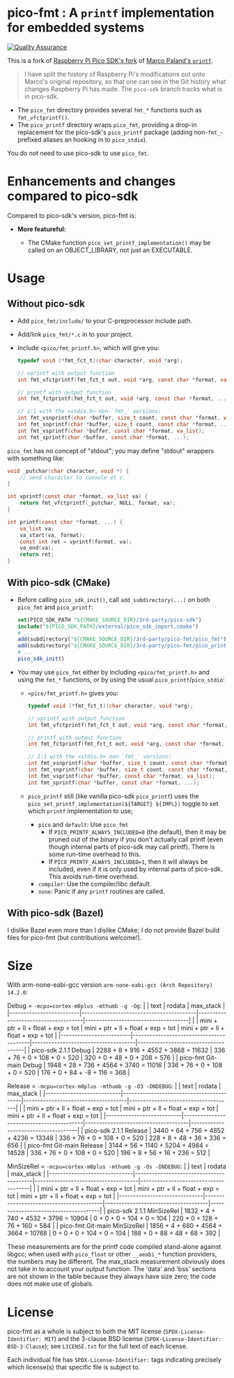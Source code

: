 <!--
  Copyright (c) 2014-2015, 2017-2021  Marco Paland (info@paland.com)
  SPDX-License-Identifier: MIT

  Copyright (c) 2025  Luke T. Shumaker
  SPDX-License-Identifier: BSD-3-Clause
  -->

# pico-fmt : A `printf` implementation for embedded systems

[![Quality Assurance](https://github.com/LukeShu/pico-fmt/actions/workflows/qa.yml/badge.svg)](https://github.com/LukeShu/pico-fmt/actions/workflows/qa.yml)

This is a fork of [Raspberry Pi Pico SDK's
fork](https://github.com/raspberrypi/pico-sdk/tree/master/src/rp2_common/pico_printf)
of [Marco Paland's `printf`](https://github.com/mpaland/printf).

> I have split the history of Raspberry Pi's modifications out onto
> Marco's original repository, so that one can see in the Git history
> what changes Raspberry Pi has made.  The `pico-sdk` branch tracks
> what is in pico-sdk.

 - The `pico_fmt` directory provides several `fmt_*` functions such as
  `fmt_vfctprintf()`.
 - The `pico_printf` directory wraps `pico_fmt`, providing a drop-in
   replacement for the pico-sdk's `pico_printf` package (adding
   non-`fmt_`-prefixed aliases an hooking in to `pico_stdio`).

You do not need to use pico-sdk to use `pico_fmt`.

# Enhancements and changes compared to pico-sdk

Compared to pico-sdk's version, pico-fmt is:

 - **More featureful:**

    + The CMake function `pico_set_printf_implementation()` may be
      called on an OBJECT_LIBRARY, not just an EXECUTABLE.

# Usage

## Without pico-sdk

 - Add `pico_fmt/include/` to your C-preprocessor include path.
 - Add/link `pico_fmt/*.c` in to your project.
 - Include `<pico/fmt_printf.h>`, which will give you:

   ```c
   typedef void (*fmt_fct_t)(char character, void *arg);

   // vprintf with output function
   int fmt_vfctprintf(fmt_fct_t out, void *arg, const char *format, va_list va);

   // printf with output function
   int fmt_fctprintf(fmt_fct_t out, void *arg, const char *format, ...);

   // 1:1 with the <stdio.h> non-`fmt_` versions:
   int fmt_vsnprintf(char *buffer, size_t count, const char *format, va_list);
   int fmt_snprintf(char *buffer, size_t count, const char *format, ...);
   int fmt_vsprintf(char *buffer, const char *format, va_list);
   int fmt_sprintf(char *buffer, const char *format, ...);
   ```

`pico_fmt` has no concept of "stdout"; you may define "stdout"
wrappers with something like:

```c
void _putchar(char character, void *) {
    // send character to console et c.
}

int vprintf(const char *format, va_list va) {
    return fmt_vfctprintf(_putchar, NULL, format, va);
}

int printf(const char *format, ...) {
    va_list va;
    va_start(va, format);
    const int ret = vprintf(format, va);
    va_end(va);
    return ret;
}
```

## With pico-sdk (CMake)

 - Before calling `pico_sdk_init()`, call `add_subdirectory(...)` on
   both `pico_fmt` and `pico_printf`:
   ```cmake
   set(PICO_SDK_PATH "${CMAKE_SOURCE_DIR}/3rd-party/pico-sdk")
   include("${PICO_SDK_PATH}/external/pico_sdk_import.cmake")
   # ...
   add(subdirectory("${CMAKE_SOURCE_DIR}/3rd-party/pico-fmt/pico_fmt")
   add(subdirectory("${CMAKE_SOURCE_DIR}/3rd-party/pico-fmt/pico_printf")
   # ...
   pico_sdk_init()
   ```

 - You may use `pico_fmt` either by including `<pico/fmt_printf.h>`
   and using the `fmt_*` functions, or by using the usual
   `pico_printf`/`pico_stdio`:

    * `<pico/fmt_printf.h>` gives you:
      ```c
      typedef void (*fmt_fct_t)(char character, void *arg);

      // vprintf with output function
      int fmt_vfctprintf(fmt_fct_t out, void *arg, const char *format, va_list va);

      // printf with output function
      int fmt_fctprintf(fmt_fct_t out, void *arg, const char *format, ...);

      // 1:1 with the <stdio.h> non-`fmt_` versions:
      int fmt_vsnprintf(char *buffer, size_t count, const char *format, va_list);
      int fmt_snprintf(char *buffer, size_t count, const char *format, ...);
      int fmt_vsprintf(char *buffer, const char *format, va_list);
      int fmt_sprintf(char *buffer, const char *format, ...);
      ```

    * `pico_printf` still (like vanilla pico-sdk `pico_printf`) uses
      the `pico_set_printf_implementation(${TARGET} ${IMPL})` toggle
      to set which `printf` implementation to use;
       + `pico` and `default`: Use `pico_fmt`
          - If `PICO_PRINTF_ALWAYS_INCLUDED=0` (the default), then it
            may be pruned out of the binary if you don't actually call
            printf (even though internal parts of pico-sdk may call
            printf).  There is some run-time overhead to this.
          - If `PICO_PRINTF_ALWAYS_INCLUDED=1`, then it will always be
            included, even if it is only used by internal parts of
            pico-sdk.  This avoids run-time overhead.
       + `compiler`: Use the compiler/libc default.
       + `none`: Panic if any `printf` routines are called.

## With pico-sdk (Bazel)

I dislike Bazel even more than I dislike CMake; I do not provide Bazel
build files for pico-fmt (but contributions welcome!).

# Size

<!-- BEGIN ./build-aux/measure output -->
With arm-none-eabi-gcc version `arm-none-eabi-gcc (Arch Repository) 14.2.0`:

  Debug = `-mcpu=cortex-m0plus -mthumb -g -Og`:
  |                         |                  text                   |               rodata                |              max_stack              |
  |-------------------------|-----------------------------------------|-------------------------------------|-------------------------------------|
  |                         | mini + ptr +  ll + float +  exp =   tot | mini + ptr + ll + float + exp = tot | mini + ptr + ll + float + exp = tot |
  |-------------------------|-----------------------------------------|-------------------------------------|-------------------------------------|
  | pico-sdk 2.1.1 Debug    | 2288 +   8 + 916 +  4552 + 3868 = 11632 |  336 +  76 +  0 +   108 +   0 = 520 |  320 +   0 + 48 +     0 + 208 = 576 |
  | pico-fmt Git-main Debug | 1948 +  28 + 736 +  4564 + 3740 = 11016 |  336 +  76 +  0 +   108 +   0 = 520 |  176 +   0 + 84 +    -8 + 116 = 368 |

  Release = `-mcpu=cortex-m0plus -mthumb -g -O3 -DNDEBUG`:
  |                           |                   text                   |               rodata                |              max_stack              |
  |---------------------------|------------------------------------------|-------------------------------------|-------------------------------------|
  |                           | mini + ptr +   ll + float +  exp =   tot | mini + ptr + ll + float + exp = tot | mini + ptr + ll + float + exp = tot |
  |---------------------------|------------------------------------------|-------------------------------------|-------------------------------------|
  | pico-sdk 2.1.1 Release    | 3440 +  64 +  756 +  4852 + 4236 = 13348 |  336 +  76 +  0 +   108 +   0 = 520 |  228 +   8 + 48 +    36 + 336 = 656 |
  | pico-fmt Git-main Release | 3144 +  56 + 1140 +  5204 + 4984 = 14528 |  336 +  76 +  0 +   108 +   0 = 520 |  196 +   8 + 56 +    16 + 236 = 512 |

  MinSizeRel = `-mcpu=cortex-m0plus -mthumb -g -Os -DNDEBUG`:
  |                              |                  text                   |               rodata                |              max_stack               |
  |------------------------------|-----------------------------------------|-------------------------------------|--------------------------------------|
  |                              | mini + ptr +  ll + float +  exp =   tot | mini + ptr + ll + float + exp = tot | mini + ptr +  ll + float + exp = tot |
  |------------------------------|-----------------------------------------|-------------------------------------|--------------------------------------|
  | pico-sdk 2.1.1 MinSizeRel    | 1832 +   4 + 740 +  4532 + 3796 = 10904 |    0 +   0 +  0 +   104 +   0 = 104 |  220 +   0 + 128 +    76 + 160 = 584 |
  | pico-fmt Git-main MinSizeRel | 1856 +   4 + 680 +  4564 + 3664 = 10768 |    0 +   0 +  0 +   104 +   0 = 104 |  188 +   0 +  88 +    48 +  68 = 392 |
<!-- END ./build-aux/measure output -->

These measurements are for the printf code compiled stand-alone
against libgcc; when used with `pico_float` or other `__aeabi_*`
function providers, the numbers may be different.  The max_stack
measurement obviously does not take in to account your output
function.  The 'data' and 'bss' sections are not shown in the table
because they always have size zero; the code does not make use of
globals.

# License

pico-fmt as a whole is subject to both the MIT license
(`SPDX-License-Identifier: MIT`) and the 3-clause BSD license
(`SPDX-License-Identifier: BSD-3-Clause`); see `LICENSE.txt` for the
full text of each license.

Each individual file has `SPDX-License-Identifier:` tags indicating
precisely which license(s) that specific file is subject to.
